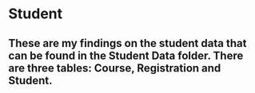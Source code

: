 # Student
## These are my findings on the student data that can be found in the Student Data folder. There are three tables: Course, Registration and Student. 
